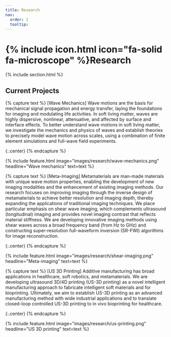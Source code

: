 ```yaml
---
title: Research
nav:
  order: 1
  tooltip: 
---
```


# {% include icon.html icon="fa-solid fa-microscope" %}Research

{% include section.html %}

## Current Projects

{% capture text %}
[Wave Mechanics] Wave motions are the basis for mechanical signal propagation and energy transfer, laying the foundations for imaging and modulating life activities. In soft living matter, waves are highly dispersive, nonlinear, attenuative, and affected by surface and interface effects. To better understand wave motions in soft living matter, we investigate the mechanics and physics of waves and establish theories to precisely model wave motion across scales, using a combination of finite element simulations and full-wave field experiments.

{:.center}
{% endcapture %}

{%
  include feature.html
  image="images/research/wave-mechanics.png"
  headline="Wave mechanics"
  text=text
%}

{% capture text %}
[Meta-Imaging] Metamaterials are man-made materials with unique wave motion properties, enabling the development of new imaging modalities and the enhancement of existing imaging methods. Our research focuses on improving imaging through the inverse design of metamaterials to achieve better resolution and imaging depth, thereby expanding the applications of traditional imaging techniques. We place particular emphasis on shear wave imaging, which complements ultrasound (longitudinal) imaging and provides novel imaging contrast that reflects material stiffness. We are developing innovative imaging methods using shear waves across a broad frequency band (from Hz to GHz) and constructing super-resolution full-waveform inversion (SR-FWI) algorithms for image reconstruction.

{:.center}
{% endcapture %}

{%
  include feature.html
  image="images/research/shear-imaging.png"
  headline="Meta-imaging"
  text=text
%}

{% capture text %}
[US 3D Printing] Additive manufacturing has broad applications in healthcare, soft robotics, and metamaterials. We are developing ultrasound 3D/4D printing (US-3D printing) as a novel intelligent manufacturing approach to fabricate intelligent soft materials and for bioprinting. Ultimately, we aim to establish US-3D printing as an advanced manufacturing method with wide industrial applications and to translate closed-loop controlled US-3D printing to in vivo bioprinting for healthcare.

{:.center}
{% endcapture %}

{%
  include feature.html
  image="images/research/us-printing.png"
  headline="US 3D printing"
  text=text
%}

